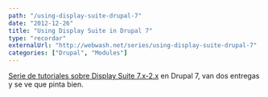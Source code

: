 ```yaml
---
path: "/using-display-suite-drupal-7"
date: "2012-12-26"
title: "Using Display Suite in Drupal 7"
type: "recordar"
externalUrl: "http://webwash.net/series/using-display-suite-drupal-7"
categories: ["Drupal", "Modules"]
---
```


[Serie de tutoriales sobre Display Suite 7.x-2.x](http://webwash.net/series/using-display-suite-drupal-7) en Drupal 7, van dos entregas y se ve que pinta bien.
